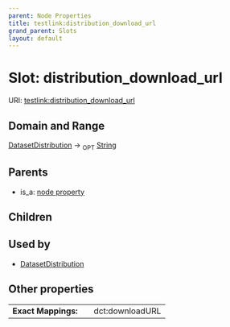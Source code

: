 ```yaml
---
parent: Node Properties
title: testlink:distribution_download_url
grand_parent: Slots
layout: default
---
```


# Slot: distribution_download_url




URI: [testlink:distribution_download_url](https://w3id.org/testlink/vocab/distribution_download_url)

## Domain and Range

[DatasetDistribution](DatasetDistribution.md) ->  <sub>OPT</sub> [String](types/String.md)

## Parents

 *  is_a: [node property](node_property.md)

## Children


## Used by

 * [DatasetDistribution](DatasetDistribution.md)

## Other properties

|  |  |  |
| --- | --- | --- |
| **Exact Mappings:** | | dct:downloadURL |

